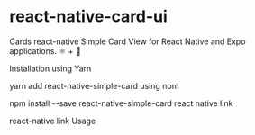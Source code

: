 # react-native-card-ui
Cards react-native
Simple Card View for React Native and Expo applications. ⚛️ + 📱

Installation
using Yarn

yarn add react-native-simple-card
using npm

npm install --save react-native-simple-card
react native link

react-native link
Usage
